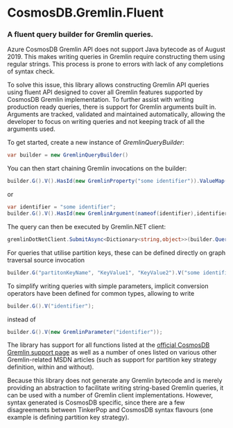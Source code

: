 # CosmosDB.Gremlin.Fluent
### A fluent query builder for Gremlin queries.
Azure CosmosDB Gremlin API does not support Java bytecode as of August 2019. This makes writing queries in Gremlin require constructing them using regular strings. 
This process is prone to errors with lack of any completions of syntax check.

To solve this issue, this library allows constructing Gremlin API queries using fluent API designed to cover all Gremlin features supported by CosmosDB Gremlin implementation. To further assist with writing production ready queries, there is support for Gremlin arguments built in. Arguments are tracked, validated and maintained automatically, allowing the developer to focus on writing queries and not keeping track of all the arguments used.

To get started, create a new instance of *GremlinQueryBuilder*:

```C#
var builder = new GremlinQueryBuilder()
```
You can then start chaining Gremlin invocations on the builder:
```C#
builder.G().V().HasId(new GremlinProperty("some identifier")).ValueMap(true);
```
or
```C#
var identifier = "some identifier";
builder.G().V().HasId(new GremlinArgument(nameof(identifier),identifier)).ValueMap(true);
```
The query can then be executed by Gremlin.NET client:
```C#
gremlinDotNetClient.SubmitAsync<Dictionary<string,object>>(builder.Query, builder.Arguments);
```
For queries that utilise partition keys, these can be defined directly on graph traversal source invocation
```C#
builder.G("partitonKeyName", "KeyValue1", "KeyValue2").V("some identifier");
```
To simplify writing queries with simple parameters, implicit conversion operators have been defined for common types, allowing to write
```C#
builder.G().V("identifier");
```
instead of
```C#
builder.G().V(new GremlinParameter("identifier"));
```

The library has support for all functions listed at the [official CosmosDB Gremlin support page](https://docs.microsoft.com/en-us/azure/cosmos-db/gremlin-support) as well as a number of ones listed on various other Gremlin-related MSDN articles (such as support for partition key strategy definition, within and without). 

Because this library does not generate any Gremlin bytecode and is merely providing an abstraction to facilitate writing string-based Gremlin queries, it can be used with a number of Gremlin client implementations. However, syntax generated is CosmosDB specific, since there are a few disagreements between TinkerPop and CosmosDB syntax flavours (one example is defining partition key strategy).
